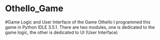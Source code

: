 # Othello_Game
#Game Logic and User Interface of the Game Othello
I programmed this game in Python IDLE 3.5.1. There are two modules, one is dedicated to the game logic, the other is dedicated to UI (User Interface)
